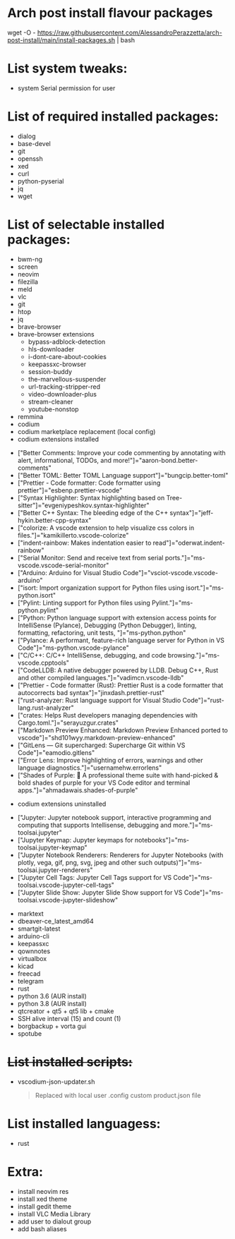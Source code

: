 # Arch post install flavour packages

wget -O - https://raw.githubusercontent.com/AlessandroPerazzetta/arch-post-install/main/install-packages.sh | bash

# List system tweaks:

- system Serial permission for user

# List of required installed packages:

- dialog
- base-devel
- git
- openssh
- xed
- curl
- python-pyserial
- jq
- wget

# List of selectable installed packages:

- bwm-ng 
- screen
- neovim 
- filezilla 
- meld 
- vlc 
- git 
- htop 
- jq
- brave-browser
- brave-browser extensions
  * bypass-adblock-detection
  * hls-downloader
  * i-dont-care-about-cookies
  * keepassxc-browser
  * session-buddy
  * the-marvellous-suspender
  * url-tracking-stripper-red
  * video-downloader-plus
  * stream-cleaner
  * youtube-nonstop
- remmina
- codium
- codium marketplace replacement (local config)
- codium extensions installed
 * ["Better Comments: Improve your code commenting by annotating with alert, informational, TODOs, and more!"]="aaron-bond.better-comments"
 * ["Better TOML: Better TOML Language support"]="bungcip.better-toml"
 * ["Prettier - Code formatter: Code formatter using prettier"]="esbenp.prettier-vscode"
 * ["Syntax Highlighter: Syntax highlighting based on Tree-sitter"]="evgeniypeshkov.syntax-highlighter"
 * ["Better C++ Syntax: The bleeding edge of the C++ syntax"]="jeff-hykin.better-cpp-syntax"
 * ["colorize: A vscode extension to help visualize css colors in files."]="kamikillerto.vscode-colorize"
 * ["indent-rainbow: Makes indentation easier to read"]="oderwat.indent-rainbow"
 * ["Serial Monitor: Send and receive text from serial ports."]="ms-vscode.vscode-serial-monitor"
 * ["Arduino: Arduino for Visual Studio Code"]="vsciot-vscode.vscode-arduino"
 * ["isort: Import organization support for Python files using isort."]="ms-python.isort"
 * ["Pylint: Linting support for Python files using Pylint."]="ms-python.pylint"
 * ["Python: Python language support with extension access points for IntelliSense (Pylance), Debugging (Python Debugger), linting, formatting, refactoring, unit tests, "]="ms-python.python"
 * ["Pylance: A performant, feature-rich language server for Python in VS Code"]="ms-python.vscode-pylance"
 * ["C/C++: C/C++ IntelliSense, debugging, and code browsing."]="ms-vscode.cpptools"
 * ["CodeLLDB: A native debugger powered by LLDB. Debug C++, Rust and other compiled languages."]="vadimcn.vscode-lldb"
 * ["Prettier - Code formatter (Rust): Prettier Rust is a code formatter that autocorrects bad syntax"]="jinxdash.prettier-rust"
 * ["rust-analyzer: Rust language support for Visual Studio Code"]="rust-lang.rust-analyzer"
 * ["crates: Helps Rust developers managing dependencies with Cargo.toml."]="serayuzgur.crates"
 * ["Markdown Preview Enhanced: Markdown Preview Enhanced ported to vscode"]="shd101wyy.markdown-preview-enhanced"
 * ["GitLens — Git supercharged: Supercharge Git within VS Code"]="eamodio.gitlens"
 * ["Error Lens: Improve highlighting of errors, warnings and other language diagnostics."]="usernamehw.errorlens"
 * ["Shades of Purple: 🦄 A professional theme suite with hand-picked & bold shades of purple for your VS Code editor and terminal apps."]="ahmadawais.shades-of-purple"
- codium extensions uninstalled
 * ["Jupyter: Jupyter notebook support, interactive programming and computing that supports Intellisense, debugging and more."]="ms-toolsai.jupyter"
 * ["Jupyter Keymap: Jupyter keymaps for notebooks"]="ms-toolsai.jupyter-keymap"
 * ["Jupyter Notebook Renderers: Renderers for Jupyter Notebooks (with plotly, vega, gif, png, svg, jpeg and other such outputs)"]="ms-toolsai.jupyter-renderers"
 * ["Jupyter Cell Tags: Jupyter Cell Tags support for VS Code"]="ms-toolsai.vscode-jupyter-cell-tags"
 * ["Jupyter Slide Show: Jupyter Slide Show support for VS Code"]="ms-toolsai.vscode-jupyter-slideshow"
- marktext
- dbeaver-ce_latest_amd64
- smartgit-latest
- arduino-cli
- keepassxc
- qownnotes
- virtualbox
- kicad
- freecad
- telegram
- rust
- python 3.6 (AUR install)
- python 3.8 (AUR install)
- qtcreator + qt5 + qt5 lib + cmake
- SSH alive interval (15) and count (1)
- borgbackup + vorta gui
- spotube

# ~~List installed scripts:~~

- vscodium-json-updater.sh
  
  > Replaced with local user .config custom product.json file

# List installed languagess:

- rust

# Extra:

- install neovim res
- install xed theme
- install gedit theme
- install VLC Media Library
- add user to dialout group
- add bash aliases
